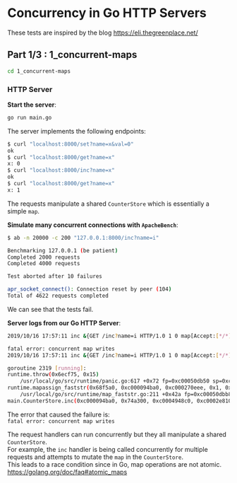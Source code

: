 # Concurrency in Go HTTP Servers 

These tests are inspired by the blog https://eli.thegreenplace.net/

## Part 1/3 : 1_concurrent-maps 

```sh
cd 1_concurrent-maps
```

### HTTP Server

**Start the server**:
```sh
go run main.go
```


The server implements the following endpoints:

```sh
$ curl "localhost:8000/set?name=x&val=0"
ok
$ curl "localhost:8000/get?name=x"
x: 0
$ curl "localhost:8000/inc?name=x"
ok
$ curl "localhost:8000/get?name=x"
x: 1
```
The requests manipulate a shared `CounterStore` which is essentially a simple `map`.

**Simulate many concurrent connections with `ApacheBench`**:

```sh
$ ab -n 20000 -c 200 "127.0.0.1:8000/inc?name=i"

Benchmarking 127.0.0.1 (be patient)
Completed 2000 requests
Completed 4000 requests

Test aborted after 10 failures

apr_socket_connect(): Connection reset by peer (104)
Total of 4622 requests completed
```
We can see that the tests fail.

**Server logs from our Go HTTP Server**:

```sh
2019/10/16 17:57:11 inc &{GET /inc?name=i HTTP/1.0 1 0 map[Accept:[*/*] User-Agent:[ApacheBench/2.3]] {} <nil> 0 [] true 127.0.0.1:8000 map[] map[] <nil> map[] 127.0.0.1:45452 /inc?name=i <nil> <nil> <nil> 0xc000142640}

fatal error: concurrent map writes
2019/10/16 17:57:11 inc &{GET /inc?name=i HTTP/1.0 1 0 map[Accept:[*/*] User-Agent:[ApacheBench/2.3]] {} <nil> 0 [] true 127.0.0.1:8000 map[] map[] <nil> map[] 127.0.0.1:45446 /inc?name=i <nil> <nil> <nil> 0xc000418680}

goroutine 2319 [running]:
runtime.throw(0x6ecf75, 0x15)
	/usr/local/go/src/runtime/panic.go:617 +0x72 fp=0xc00050db50 sp=0xc00050db20 pc=0x42cf12
runtime.mapassign_faststr(0x68f5a0, 0xc000094ba0, 0xc000270eee, 0x1, 0xc00009ce58)
	/usr/local/go/src/runtime/map_faststr.go:211 +0x42a fp=0xc00050dbb8 sp=0xc00050db50 pc=0x413cda
main.CounterStore.inc(0xc000094ba0, 0x74a300, 0xc0004948c0, 0xc0002e8100)

```

The error that caused the failure is:    
`fatal error: concurrent map writes`

The request handlers can run concurrently but they all manipulate a shared `CounterStore`.    
For example, the `inc` handler is being called concurrently for multiple requests and attempts to mutate the `map` in the `CounterStore`.    
This leads to a race condition since in Go, map operations are not atomic.
https://golang.org/doc/faq#atomic_maps